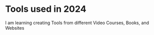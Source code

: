 # Tools used in 2024

I am learning creating Tools from different Video Courses, Books, and Websites
